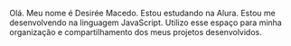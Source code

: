 Olá. Meu nome é Desirée Macedo.
Estou estudando na Alura.
Estou me desenvolvendo na linguagem JavaScript.
Utilizo esse espaço para minha organização e compartilhamento dos meus projetos desenvolvidos.
